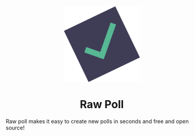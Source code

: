 <p align="center"><img src="dist/logo.svg" height="200px"></p>
<h1 align="center">Raw Poll</h1>

Raw poll makes it easy to create new polls in seconds and free and open source!